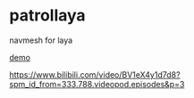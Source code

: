 # patrollaya
navmesh for laya

<a href='https://matrix3d.github.io/patrollaya/bin/h5/'>demo</a>


https://www.bilibili.com/video/BV1eX4y1d7d8?spm_id_from=333.788.videopod.episodes&p=3

